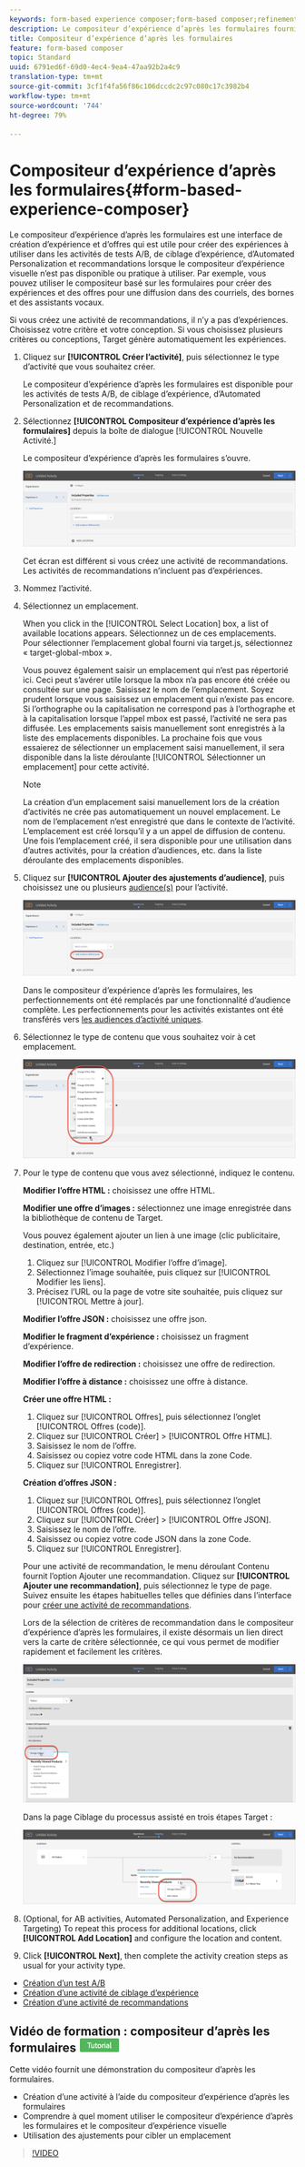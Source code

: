 ```yaml
---
keywords: form-based experience composer;form-based composer;refinements
description: Le compositeur d’expérience d’après les formulaires fournit une création d’expériences non visuelles.
title: Compositeur d’expérience d’après les formulaires
feature: form-based composer
topic: Standard
uuid: 6791ed6f-69d0-4ec4-9ea4-47aa92b2a4c9
translation-type: tm+mt
source-git-commit: 3cf1f4fa56f86c106dccdc2c97c080c17c3982b4
workflow-type: tm+mt
source-wordcount: '744'
ht-degree: 79%

---
```



# Compositeur d’expérience d’après les formulaires{#form-based-experience-composer}

Le compositeur d’expérience d’après les formulaires est une interface de création d’expérience et d’offres qui est utile pour créer des expériences à utiliser dans les activités de tests A/B, de ciblage d’expérience, d’Automated Personalization et recommandations lorsque le compositeur d’expérience visuelle n’est pas disponible ou pratique à utiliser. Par exemple, vous pouvez utiliser le compositeur basé sur les formulaires pour créer des expériences et des offres pour une diffusion dans des courriels, des bornes et des assistants vocaux.

Si vous créez une activité de recommandations, il n’y a pas d’expériences. Choisissez votre critère et votre conception. Si vous choisissez plusieurs critères ou conceptions, Target génère automatiquement les expériences.

1. Cliquez sur **[!UICONTROL Créer l’activité]**, puis sélectionnez le type d’activité que vous souhaitez créer.

   Le compositeur d’expérience d’après les formulaires est disponible pour les activités de tests A/B, de ciblage d’expérience, d’Automated Personalization et de recommandations.
1. Sélectionnez **[!UICONTROL Compositeur d’expérience d’après les formulaires]** depuis la boîte de dialogue [!UICONTROL Nouvelle Activité.]

   Le compositeur d’expérience d’après les formulaires s’ouvre.

   ![](assets/location_refinements.png)

   Cet écran est différent si vous créez une activité de recommandations. Les activités de recommandations n’incluent pas d’expériences.
1. Nommez l’activité.
1. Sélectionnez un emplacement.

   When you click in the [!UICONTROL Select Location] box, a list of available locations appears. Sélectionnez un de ces emplacements. Pour sélectionner l’emplacement global fourni via target.js, sélectionnez « target-global-mbox ».

   Vous pouvez également saisir un emplacement qui n’est pas répertorié ici. Ceci peut s’avérer utile lorsque la mbox n’a pas encore été créée ou consultée sur une page. Saisissez le nom de l’emplacement. Soyez prudent lorsque vous saisissez un emplacement qui n’existe pas encore. Si l’orthographe ou la capitalisation ne correspond pas à l’orthographe et à la capitalisation lorsque l’appel mbox est passé, l’activité ne sera pas diffusée. Les emplacements saisis manuellement sont enregistrés à la liste des emplacements disponibles. La prochaine fois que vous essaierez de sélectionner un emplacement saisi manuellement, il sera disponible dans la liste déroulante [!UICONTROL Sélectionner un emplacement] pour cette activité.

   >[!NOTE]
   >
   >La création d’un emplacement saisi manuellement lors de la création d’activités ne crée pas automatiquement un nouvel emplacement. Le nom de l’emplacement n’est enregistré que dans le contexte de l’activité. L’emplacement est créé lorsqu’il y a un appel de diffusion de contenu. Une fois l’emplacement créé, il sera disponible pour une utilisation dans d’autres activités, pour la création d’audiences, etc. dans la liste déroulante des emplacements disponibles.

1. Cliquez sur **[!UICONTROL Ajouter des ajustements d’audience]**, puis choisissez une ou plusieurs [audience(s)](../c-target/target.md#concept_A782F8481A5041EBA75103CB26376522) pour l’activité.

   ![](assets/location_refinements_2.png)

   Dans le compositeur d’expérience d’après les formulaires, les perfectionnements ont été remplacés par une fonctionnalité d’audience complète. Les perfectionnements pour les activités existantes ont été transférés vers [les audiences d’activité uniques](../c-target/creating-activity-only-audience.md#concept_A6BADCF530ED4AE1852E677FEBE68483).
1. Sélectionnez le type de contenu que vous souhaitez voir à cet emplacement.

   ![](assets/form_content.png)

1. Pour le type de contenu que vous avez sélectionné, indiquez le contenu.

   **Modifier l’offre HTML :** choisissez une offre HTML.

   **Modifier une offre d’images :** sélectionnez une image enregistrée dans la bibliothèque de contenu de Target.

   Vous pouvez également ajouter un lien à une image (clic publicitaire, destination, entrée, etc.)

   1. Cliquez sur [!UICONTROL Modifier l’offre d’image].
   1. Sélectionnez l’image souhaitée, puis cliquez sur [!UICONTROL Modifier les liens].
   1. Précisez l’URL ou la page de votre site souhaitée, puis cliquez sur [!UICONTROL Mettre à jour].

   **Modifier l’offre JSON :** choisissez une offre json.

   **Modifier le fragment d’expérience :** choisissez un fragment d’expérience.

   **Modifier l’offre de redirection :** choisissez une offre de redirection.

   **Modifier l’offre à distance :** choisissez une offre à distance.

   **Créer une offre HTML :**

   1. Cliquez sur [!UICONTROL Offres], puis sélectionnez l’onglet [!UICONTROL Offres (code)].
   1. Cliquez sur [!UICONTROL Créer] > [!UICONTROL Offre HTML].
   1. Saisissez le nom de l’offre.
   1. Saisissez ou copiez votre code HTML dans la zone Code.
   1. Cliquez sur [!UICONTROL Enregistrer].

   **Création d’offres JSON :**

   1. Cliquez sur [!UICONTROL Offres], puis sélectionnez l’onglet [!UICONTROL Offres (code)].
   1. Cliquez sur [!UICONTROL Créer] > [!UICONTROL Offre JSON].
   1. Saisissez le nom de l’offre.
   1. Saisissez ou copiez votre code JSON dans la zone Code.
   1. Cliquez sur [!UICONTROL Enregistrer].

   Pour une activité de recommandation, le menu déroulant Contenu fournit l’option Ajouter une recommandation. Cliquez sur **[!UICONTROL Ajouter une recommandation]**, puis sélectionnez le type de page. Suivez ensuite les étapes habituelles telles que définies dans l’interface pour [créer une activité de recommandations](/help/c-recommendations/t-create-recs-activity/create-recs-activity.md).

   Lors de la sélection de critères de recommandation dans le compositeur d’expérience d’après les formulaires, il existe désormais un lien direct vers la carte de critère sélectionnée, ce qui vous permet de modifier rapidement et facilement les critères.

   ![](assets/change_criteria.png)

   Dans la page Ciblage du processus assisté en trois étapes Target :

   ![](assets/change_criteria_2.png)

1. (Optional, for AB activities, Automated Personalization, and Experience Targeting) To repeat this process for additional locations, click **[!UICONTROL Add Location]** and configure the location and content.
1. Click **[!UICONTROL Next]**, then complete the activity creation steps as usual for your activity type.

* [Création d’un test A/B](../c-activities/t-test-ab/t-test-create-ab/test-create-ab.md#task_68C8079BF9FF4625A3BD6680D554BB72)
* [Création d’une activité de ciblage d’expérience](../c-activities/t-experience-target/t-xt-create/xt-create.md#task_D6B3429AC31549E1A70EDF04B3DDC765)
* [Création d’une activité de recommandations](../c-recommendations/t-create-recs-activity/create-recs-activity.md#task_6874328773C64C44A73F0A130AD3F96F)

## Vidéo de formation : compositeur d’après les formulaires ![Badge de didacticiel](/help/assets/tutorial.png)

Cette vidéo fournit une démonstration du compositeur d’après les formulaires.

* Création d’une activité à l’aide du compositeur d’expérience d’après les formulaires
* Comprendre à quel moment utiliser le compositeur d’expérience d’après les formulaires et le compositeur d’expérience visuelle
* Utilisation des ajustements pour cibler un emplacement

>[!VIDEO](https://video.tv.adobe.com/v/17390)